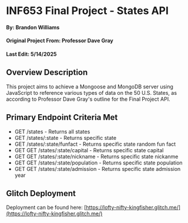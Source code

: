 # INF653 Final Project - States API
#### By: Brandon Williams
#### Original Project From: Professor Dave Gray
#### Last Edit: 5/14/2025

## Overview Description
This project aims to achieve a Mongoose and MongoDB server using JavaScript to reference various types of data on the 50 U.S. States, as according to Professor Dave Gray's outline for the Final Project API.

## Primary Endpoint Criteria Met
 - GET /states - Returns all states
 - GET /states/:state - Returns specific state
 - GET /states/:state/funfact - Returns specific state random fun fact
 - GET GET /states/:state/capital - Returns specific state capital
 - GET GET /states/:state/nickname - Returns specific state nickanme
 - GET GET /states/:state/population - Returns specific state population
 - GET GET /states/:state/admission - Returns specific state admission year

## Glitch Deployment
Deployment can be found here: [https://lofty-nifty-kingfisher.glitch.me/](https://lofty-nifty-kingfisher.glitch.me/)